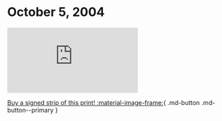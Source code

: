# October 5, 2004

![](https://www.achewood.com/comic.php?date=10052004)

[Buy a signed strip of this print! :material-image-frame:](https://achewood-holiday-pop-up.myshopify.com/products/strip#10052004){ .md-button .md-button--primary }
